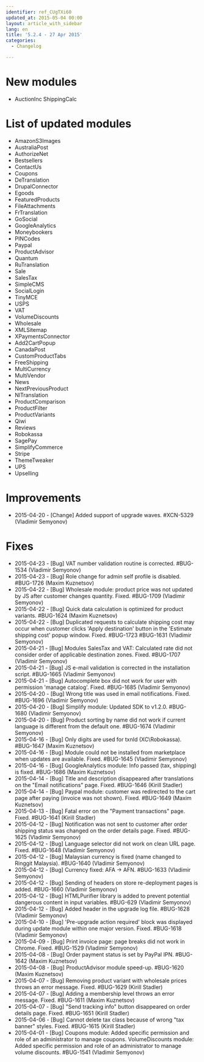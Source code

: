 ```yaml
---
identifier: ref_CUgTXi60
updated_at: 2015-05-04 00:00
layout: article_with_sidebar
lang: en
title: '5.2.4 - 27 Apr 2015'
categories:
  - Changelog

---
```



# New modules

*   AuctionInc ShippingCalc

# List of updated modules

*   AmazonS3Images
*   AustraliaPost
*   AuthorizeNet
*   Bestsellers
*   ContactUs
*   Coupons
*   DeTranslation
*   DrupalConnector
*   Egoods
*   FeaturedProducts
*   FileAttachments
*   FrTranslation
*   GoSocial
*   GoogleAnalytics
*   Moneybookers
*   PINCodes
*   Paypal
*   ProductAdvisor
*   Quantum
*   RuTranslation
*   Sale
*   SalesTax
*   SimpleCMS
*   SocialLogin
*   TinyMCE
*   USPS
*   VAT
*   VolumeDiscounts
*   Wholesale
*   XMLSitemap
*   XPaymentsConnector
*   Add2CartPopup
*   CanadaPost
*   CustomProductTabs
*   FreeShipping
*   MultiCurrency
*   MultiVendor
*   News
*   NextPreviousProduct
*   NlTranslation
*   ProductComparison
*   ProductFilter
*   ProductVariants
*   Qiwi
*   Reviews
*   Robokassa
*   SagePay
*   SimplifyCommerce
*   Stripe
*   ThemeTweaker
*   UPS
*   Upselling

# Improvements

*   2015-04-20 - [Change] Added support of upgrade waves. #XCN-5329 (Vladimir Semyonov)

# Fixes

*   2015-04-23 - [Bug] VAT number validation routine is corrected. #BUG-1534 (Vladimir Semyonov)
*   2015-04-23 - [Bug] Role change for admin self profile is disabled. #BUG-1726 (Maxim Kuznetsov)
*   2015-04-22 - [Bug] Wholesale module: product price was not updated by JS after customer changes quantity. Fixed. #BUG-1709 (Vladimir Semyonov)
*   2015-04-22 - [Bug] Quick data calculation is optimized for product variants. #BUG-1624 (Maxim Kuznetsov)
*   2015-04-22 - [Bug] Duplicated requests to calculate shipping cost may occur when customer clicks 'Apply destination' button in the 'Estimate shipping cost' popup window. Fixed. #BUG-1723 #BUG-1631 (Vladimir Semyonov)
*   2015-04-21 - [Bug] Modules SalesTax and VAT: Calculated rate did not consider order of applicable destination zones. Fixed. #BUG-1707 (Vladimir Semyonov)
*   2015-04-21 - [Bug] JS e-mail validation is corrected in the installation script. #BUG-1665 (Vladimir Semyonov)
*   2015-04-21 - [Bug] Autocomplete box did not work for user with permission 'manage catalog'. Fixed. #BUG-1685 (Vladimir Semyonov)
*   2015-04-20 - [Bug] Wrong title was used in email notifications. Fixed. #BUG-1696 (Vladimir Semyonov)
*   2015-04-20 - [Bug] Simplify module: Updated SDK to v1.2.0\. #BUG-1680 (Vladimir Semyonov)
*   2015-04-20 - [Bug] Product sorting by name did not work if current language is different from the default one. #BUG-1674 (Vladimir Semyonov)
*   2015-04-16 - [Bug] Only digits are used for txnId (XC\Robokassa). #BUG-1647 (Maxim Kuznetsov)
*   2015-04-16 - [Bug] Module could not be installed from marketplace when updates are available. Fixed. #BUG-1645 (Vladimir Semyonov)
*   2015-04-16 - [Bug] GoogleAnalytics module: Info passed (tax, shipping) is fixed. #BUG-1686 (Maxim Kuznetsov)
*   2015-04-14 - [Bug] Title and description disappeared after translations on the "Email notifications" page. Fixed. #BUG-1646 (Kirill Stadler)
*   2015-04-14 - [Bug] Paypal module: customer was redirected to the cart page after paying (invoice was not shown). Fixed. #BUG-1649 (Maxim Kuznetsov)
*   2015-04-13 - [Bug] Fatal error on the "Payment transactions" page. Fixed. #BUG-1641 (Kirill Stadler)
*   2015-04-12 - [Bug] Notification was not sent to customer after order shipping status was changed on the order details page. Fixed. #BUG-1625 (Vladimir Semyonov)
*   2015-04-12 - [Bug] Language selector did not work on clean URL page. Fixed. #BUG-1648 (Vladimir Semyonov)
*   2015-04-12 - [Bug] Malaysian currency is fixed (name changed to Ringgit Malaysia). #BUG-1640 (Vladimir Semyonov)
*   2015-04-12 - [Bug] Currency fixed: AFA -> AFN. #BUG-1633 (Vladimir Semyonov)
*   2015-04-12 - [Bug] Sending of headers on store re-deployment pages is added. #BUG-1660 (Vladimir Semyonov)
*   2015-04-12 - [Bug] HTMLPurifier library is added to prevent potential dangerous content in input variables. #BUG-629 (Vladimir Semyonov)
*   2015-04-12 - [Bug] Added <?php die(); ?> header in the upgrade log file. #BUG-1628 (Vladimir Semyonov)
*   2015-04-10 - [Bug] 'Pre-upgrade action required' block was displayed during update module within one major version. Fixed. #BUG-1618 (Vladimir Semyonov)
*   2015-04-09 - [Bug] Print invoice page: page breaks did not work in Chrome. Fixed. #BUG-1529 (Vladimir Semyonov)
*   2015-04-08 - [Bug] Order payment status is set by PayPal IPN. #BUG-1642 (Maxim Kuznetsov)
*   2015-04-08 - [Bug] ProductAdvisor module speed-up. #BUG-1620 (Maxim Kuznetsov)
*   2015-04-07 - [Bug] Removing product variant with wholesale prices throws an error message. Fixed. #BUG-1629 (Kirill Stadler)
*   2015-04-07 - [Bug] Adding a membership level throws an error message. Fixed. #BUG-1611 (Maxim Kuznetsov)
*   2015-04-07 - [Bug] "Send tracking info" button disappeared on order details page. Fixed. #BUG-1651 (Kirill Stadler)
*   2015-04-06 - [Bug] Cannot delete tax class because of wrong "tax banner" styles. Fixed. #BUG-1615 (Kirill Stadler)
*   2015-04-01 - [Bug] Coupons module: Added specific permission and role of an administrator to manage coupons. VolumeDiscounts module: Added specific permission and role of an administrator to manage volume discounts. #BUG-1541 (Vladimir Semyonov)